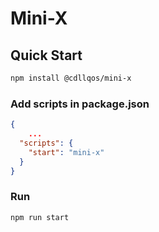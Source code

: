 # Mini-X

## Quick Start

```bash
npm install @cdllqos/mini-x
```

### Add scripts in package.json

```json
{
    ...
  "scripts": {
    "start": "mini-x"
  }
}
```
### Run
```
npm run start
```
